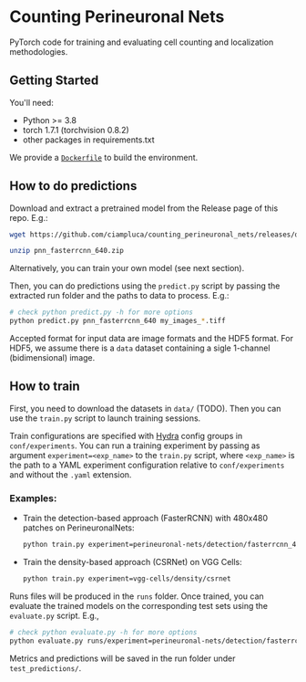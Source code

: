 # Counting Perineuronal Nets

PyTorch code for training and evaluating cell counting and localization methodologies.

## Getting Started

You'll need:
- Python >= 3.8
- torch 1.7.1 (torchvision 0.8.2)
- other packages in requirements.txt

We provide a [`Dockerfile`](Dockerfile) to build the environment.

## How to do predictions

Download and extract a pretrained model from the Release page of this repo. E.g.:
```bash
wget https://github.com/ciampluca/counting_perineuronal_nets/releases/download/v0.2/pnn_fasterrcnn_640.zip

unzip pnn_fasterrcnn_640.zip
```

Alternatively, you can train your own model (see next section).

Then, you can do predictions using the `predict.py` script by passing the extracted run folder and the paths to data to process. E.g.:

```bash
# check python predict.py -h for more options
python predict.py pnn_fasterrcnn_640 my_images_*.tiff
```

Accepted format for input data are image formats and the HDF5 format. For HDF5, we assume there is a `data` dataset containing a sigle 1-channel (bidimensional) image.

## How to train

First, you need to download the datasets in `data/` (TODO). Then you can use the `train.py` script to launch training sessions.

Train configurations are specified with [Hydra](https://hydra.cc/) config groups in `conf/experiments`. You can run a training experiment by passing as argument `experiment=<exp_name>` to the `train.py` script, where `<exp_name>` is the path to a YAML experiment configuration relative to `conf/experiments` and without the `.yaml` extension.

### Examples:

- Train the detection-based approach (FasterRCNN) with 480x480 patches on PerineuronalNets:
  ```bash
  python train.py experiment=perineuronal-nets/detection/fasterrcnn_480
  ```

- Train the density-based approach (CSRNet) on VGG Cells:
  ```bash
  python train.py experiment=vgg-cells/density/csrnet
  ```

Runs files will be produced in the `runs` folder. Once trained, you can evaluate the trained models on the corresponding test sets using the `evaluate.py` script.
E.g.,
```bash
# check python evaluate.py -h for more options
python evaluate.py runs/experiment=perineuronal-nets/detection/fasterrcnn_480
```
Metrics and predictions will be saved in the run folder under `test_predictions/`.
